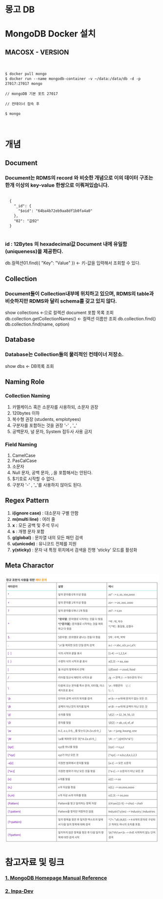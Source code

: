 # 몽고 DB


# MongoDB Docker 설치

## MACOSX - VERSION
<pre>
<code>

$ docker pull mongo
$ docker run --name mongodb-container -v ~/data:/data/db -d -p 27017:27017 mongo

// mongoDB 기본 포트 27017

// 컨테이너 접속 후 

$ mongo

</code>
</pre>

# 개념

## Document
### Document는 RDMS의 record 와 비슷한 개념으로 이의 데이터 구조는 한개 이상의 key-value 한쌍으로 이뤄져있습니다. 
<pre>
<code>
  {
    "_id": {
      "$oid": "64ba4b72eb9aa8df1b0fa4a0"
    },
    "02": "값02"
  }
</code>
</pre>

### id : 12Bytes 의 hexadecimal값 Document 내에 유일함(uniqueness)을 제공한다.

db.컬렉션01.find({ "Key": "Value" }) <- 키-값을 입력해서 조회할 수 있다.

## Collection

### Document들이 Collection내부에 위치하고 있으며, RDMS의 table과 비슷하지만 RDMS와 달리 schema를 갖고 있지 않다.

show collections <-으로 컬렉션 document 포함 목록 조회
db.collection.getCollectionNames() <- 컬렉션 이름만 조회
db.collection.find()
db.collection.find(name, option)  

## Database
### Database는 Collection들의 물리적인 컨테이너 저장소.
show dbs <- DB목록 조회


## Naming Role
### Collection Naming
1. 카멜케이스 혹은 소문자를 사용하되, 소문자 권장
2. 120bytes 이하
3. 복수형 권장 (students, emplotyees)
4. 구분자를 포함하는 것을 권장 '-' , '_'
5. 공백문자, 널 문자, System 접두사 사용 금지

### Field Naming
1. CamelCase
2. PasCalCase
3. 소문자
4. Null 문자, 공백 문자, ,.을 포함해서는 안된다.
5. $기호로 시작할 수 없다.
6. 구분자 '-' , '_'를 사용하지 않아도 된다.


## Regex Pattern
1. **i(ignore case)** : 대소문자 구별 안함
2. **m(multi line)** : 여러 줄
3. **x** : 모든 공백 및 주석 무시
4. **s** : 개행 문자 포함 
5. **g(global)** : 문자열 내의 모든 패턴 검색
6. **u(unicode)** : 유니코드 전체를 지원
7. **y(sticky)** : 문자 내 특정 위치에서 검색을 진행 'sticky' 모드를 활성화


## Meta Charactor
![](./03_Document/regex.jpg)


# 참고자료 및 링크
### [1. MongoDB Homepage Manual Reference](https://www.mongodb.com/docs/manual/reference/)
### [2. Inpa-Dev](https://inpa.tistory.com/entry/MONGO-%F0%9F%93%9A-%EB%AA%BD%EA%B3%A0%EB%94%94%EB%B9%84-%EC%BF%BC%EB%A6%AC-%EC%A0%95%EB%A6%AC#%EC%BB%AC%EB%A0%89%EC%85%98_%EC%A1%B0%ED%9A%8C)